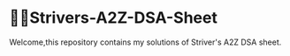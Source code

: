 # 🧑‍💻Strivers-A2Z-DSA-Sheet
Welcome,this repository contains my solutions of Striver's A2Z DSA sheet.
